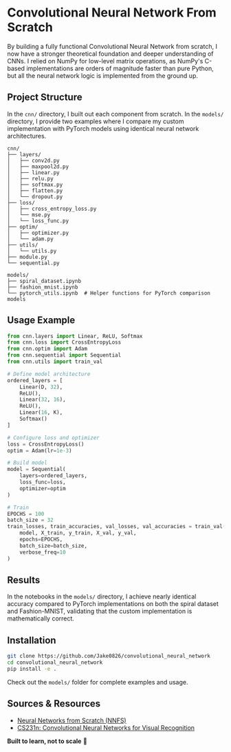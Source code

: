 # Convolutional Neural Network From Scratch

By building a fully functional Convolutional Neural Network from scratch, I now have a stronger theoretical foundation and deeper understanding of CNNs. I relied on NumPy for low-level matrix operations, as NumPy's C-based implementations are orders of magnitude faster than pure Python, but all the neural network logic is implemented from the ground up.

## Project Structure 

In the `cnn/` directory, I built out each component from scratch. In the `models/` directory, I provide two examples where I compare my custom implementation with PyTorch models using identical neural network architectures.

```
cnn/
├── layers/      
│   ├── conv2d.py
│   ├── maxpool2d.py
│   ├── linear.py
│   ├── relu.py
│   ├── softmax.py
│   ├── flatten.py
│   └── dropout.py
├── loss/           
│   ├── cross_entropy_loss.py
│   └── mse.py
│   └── loss_func.py
├── optim/ 
│   ├── optimizer.py
│   └── adam.py
├── utils/          
│   └── utils.py
├── module.py       
└── sequential.py    

models/             
├── spiral_dataset.ipynb
├── fashion_mnist.ipynb
└── pytorch_utils.ipynb  # Helper functions for PyTorch comparison models
```

## Usage Example
```python
from cnn.layers import Linear, ReLU, Softmax
from cnn.loss import CrossEntropyLoss
from cnn.optim import Adam
from cnn.sequential import Sequential
from cnn.utils import train_val

# Define model architecture
ordered_layers = [
    Linear(D, 32),
    ReLU(),
    Linear(32, 16),
    ReLU(),
    Linear(16, K),
    Softmax()
]

# Configure loss and optimizer
loss = CrossEntropyLoss()
optim = Adam(lr=1e-3)

# Build model
model = Sequential(
    layers=ordered_layers,
    loss_func=loss,
    optimizer=optim
)

# Train
EPOCHS = 100
batch_size = 32
train_losses, train_accuracies, val_losses, val_accuracies = train_val(
    model, X_train, y_train, X_val, y_val, 
    epochs=EPOCHS, 
    batch_size=batch_size, 
    verbose_freq=10
)
```

## Results

In the notebooks in the `models/` directory, I achieve nearly identical accuracy compared to PyTorch implementations on both the spiral dataset and Fashion-MNIST, validating that the custom implementation is mathematically correct.

## Installation
```bash
git clone https://github.com/Jake0826/convolutional_neural_network
cd convolutional_neural_network
pip install -e .
```

Check out the `models/` folder for complete examples and usage.

## Sources & Resources 

- [Neural Networks from Scratch (NNFS)](https://nnfs.io/)
- [CS231n: Convolutional Neural Networks for Visual Recognition](https://cs231n.github.io/)



**Built to learn, not to scale** 🧠